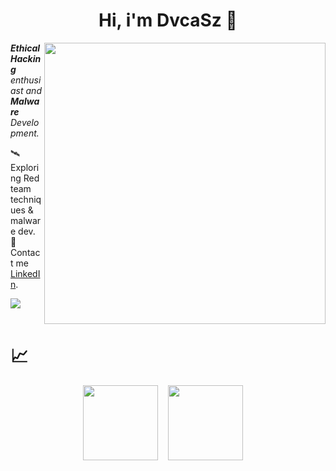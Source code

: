 <div align="center">
  <h1 style="display: inline-block">Hi, i'm DvcaSz 👋</h1>
</div>

<div align="left">
  <img align="right" src="media/cyberpunk-ghost-in-the-shell.gif" width="450px">
  <em><b>Ethical Hacking</b> enthusiast and <b>Malware</b> Development.</em>
    <p></p>
    <p>
    🛰️ Exploring Red team techniques & malware dev.<br>
    🔗 Contact me <a href="https://www.linkedin.com/in/lucas-muniz-damiani-36006b239/">LinkedIn</a>.
  </p>
</div>
<div align="left"> 
  <a href="https://skillicons.dev">
    <img src="https://skillicons.dev/icons?i=c,py,linux,bash,flask,docker,git" />
  </a>
</div>
<br>

<div align="left">
  <h1>📈</h1>
  <div style="display: flex; justify-content: center; align-items: center; gap: 16px;">
    <img height="120em" src="https://github-readme-stats.vercel.app/api?username=dvcasz&theme=monokai&show_icons=true&hide_border=false&count_private=true"/>
    <img height="120em" src="https://github-readme-stats.vercel.app/api/top-langs/?username=dvcasz&theme=monokai&show_icons=true&hide_border=false&layout=compact"/>
<div align="center">
</div>
